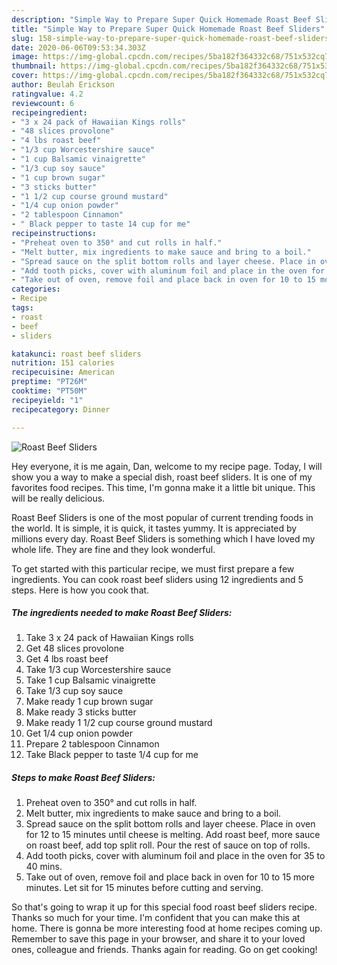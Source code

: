 ```yaml
---
description: "Simple Way to Prepare Super Quick Homemade Roast Beef Sliders"
title: "Simple Way to Prepare Super Quick Homemade Roast Beef Sliders"
slug: 158-simple-way-to-prepare-super-quick-homemade-roast-beef-sliders
date: 2020-06-06T09:53:34.303Z
image: https://img-global.cpcdn.com/recipes/5ba182f364332c68/751x532cq70/roast-beef-sliders-recipe-main-photo.jpg
thumbnail: https://img-global.cpcdn.com/recipes/5ba182f364332c68/751x532cq70/roast-beef-sliders-recipe-main-photo.jpg
cover: https://img-global.cpcdn.com/recipes/5ba182f364332c68/751x532cq70/roast-beef-sliders-recipe-main-photo.jpg
author: Beulah Erickson
ratingvalue: 4.2
reviewcount: 6
recipeingredient:
- "3 x 24 pack of Hawaiian Kings rolls"
- "48 slices provolone"
- "4 lbs roast beef"
- "1/3 cup Worcestershire sauce"
- "1 cup Balsamic vinaigrette"
- "1/3 cup soy sauce"
- "1 cup brown sugar"
- "3 sticks butter"
- "1 1/2 cup course ground mustard"
- "1/4 cup onion powder"
- "2 tablespoon Cinnamon"
- " Black pepper to taste 14 cup for me"
recipeinstructions:
- "Preheat oven to 350° and cut rolls in half."
- "Melt butter, mix ingredients to make sauce and bring to a boil."
- "Spread sauce on the split bottom rolls and layer cheese. Place in oven for 12 to 15 minutes until cheese is melting. Add roast beef, more sauce on roast beef, add top split roll. Pour the rest of sauce on top of rolls."
- "Add tooth picks, cover with aluminum foil and place in the oven for 35 to 40 mins."
- "Take out of oven, remove foil and place back in oven for 10 to 15 more minutes. Let sit for 15 minutes before cutting and serving."
categories:
- Recipe
tags:
- roast
- beef
- sliders

katakunci: roast beef sliders 
nutrition: 151 calories
recipecuisine: American
preptime: "PT26M"
cooktime: "PT50M"
recipeyield: "1"
recipecategory: Dinner

---
```



![Roast Beef Sliders](https://img-global.cpcdn.com/recipes/5ba182f364332c68/751x532cq70/roast-beef-sliders-recipe-main-photo.jpg)

Hey everyone, it is me again, Dan, welcome to my recipe page. Today, I will show you a way to make a special dish, roast beef sliders. It is one of my favorites food recipes. This time, I'm gonna make it a little bit unique. This will be really delicious.

Roast Beef Sliders is one of the most popular of current trending foods in the world. It is simple, it is quick, it tastes yummy. It is appreciated by millions every day. Roast Beef Sliders is something which I have loved my whole life. They are fine and they look wonderful.




To get started with this particular recipe, we must first prepare a few ingredients. You can cook roast beef sliders using 12 ingredients and 5 steps. Here is how you cook that.

<!--inarticleads1-->

##### The ingredients needed to make Roast Beef Sliders:

1. Take 3 x 24 pack of Hawaiian Kings rolls
1. Get 48 slices provolone
1. Get 4 lbs roast beef
1. Take 1/3 cup Worcestershire sauce
1. Take 1 cup Balsamic vinaigrette
1. Take 1/3 cup soy sauce
1. Make ready 1 cup brown sugar
1. Make ready 3 sticks butter
1. Make ready 1 1/2 cup course ground mustard
1. Get 1/4 cup onion powder
1. Prepare 2 tablespoon Cinnamon
1. Take  Black pepper to taste 1/4 cup for me




<!--inarticleads2-->

##### Steps to make Roast Beef Sliders:

1. Preheat oven to 350° and cut rolls in half.
1. Melt butter, mix ingredients to make sauce and bring to a boil.
1. Spread sauce on the split bottom rolls and layer cheese. Place in oven for 12 to 15 minutes until cheese is melting. Add roast beef, more sauce on roast beef, add top split roll. Pour the rest of sauce on top of rolls.
1. Add tooth picks, cover with aluminum foil and place in the oven for 35 to 40 mins.
1. Take out of oven, remove foil and place back in oven for 10 to 15 more minutes. Let sit for 15 minutes before cutting and serving.




So that's going to wrap it up for this special food roast beef sliders recipe. Thanks so much for your time. I'm confident that you can make this at home. There is gonna be more interesting food at home recipes coming up. Remember to save this page in your browser, and share it to your loved ones, colleague and friends. Thanks again for reading. Go on get cooking!
